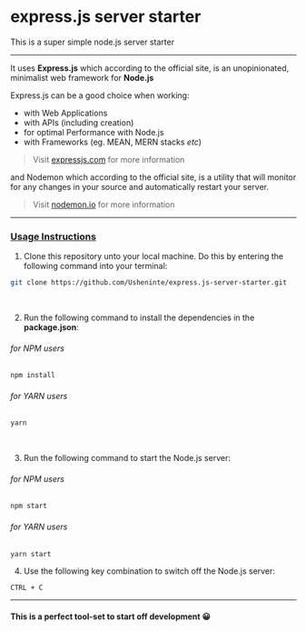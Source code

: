 # express.js server starter

This is a super simple node.js server starter

- - -

It uses **Express.js** which according to the official site, is an unopinionated, minimalist web framework for **Node.js**

Express.js can be a good choice when working:
* with Web Applications  
* with APIs (including creation)
* for optimal Performance with Node.js
* with Frameworks (eg. MEAN, MERN stacks _etc_)

> Visit <a href="https://expressjs.com/" target="_blank" alt="expressjs.com">expressjs.com</a> for more information

and Nodemon which according to the official site, is a utility that will monitor for any changes in your source and automatically restart your server.

> Visit <a href="https://nodemon.io/" target="_blank" alt="nodemon.io">nodemon.io</a> for more information

- - -

### [Usage Instructions]()

1. Clone this repository unto your local machine. Do this by entering the following command into your terminal:

```bash
git clone https://github.com/Usheninte/express.js-server-starter.git
```

<br />

2. Run the following command to install the dependencies in the **package.json**:

###### for NPM users
```bash
npm install
```

###### for YARN users
```bash
yarn
```

<br />

3. Run the following command to start the Node.js server:

###### for NPM users
```bash
npm start
```

###### for YARN users
```bash
yarn start
```

4. Use the following key combination to switch off the Node.js server:

```
CTRL + C
```

- - -

#### This is a perfect tool-set to start off development 😀
